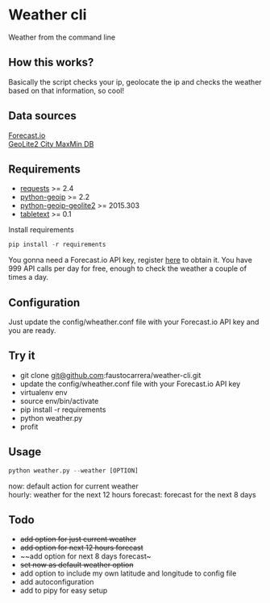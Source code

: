 # Weather cli
Weather from the command line

## How this works?
Basically the script checks your ip, geolocate the ip and checks the weather based on that information, so cool!

## Data sources

[Forecast.io](https://developer.forecast.io/)  
[GeoLite2 City MaxMin DB](http://geolite.maxmind.com/download/geoip/database/GeoLite2-City.mmdb.gz)


## Requirements

* [requests](http://docs.python-requests.org/en/latest/) >= 2.4
* [python-geoip](https://pythonhosted.org/python-geoip/) >= 2.2
* [python-geoip-geolite2](https://pypi.python.org/pypi/python-geoip-geolite2) >= 2015.303
* [tabletext](https://github.com/Thibauth/tabletext) >= 0.1

Install requirements  

```python
pip install -r requirements
```

You gonna need a Forecast.io API key, register [here](https://developer.forecast.io/) to obtain it. You have 999 API calls per day for free, enough to check the weather a couple of times a day.

## Configuration

Just update the config/wheather.conf file with your Forecast.io API key and you are ready.

## Try it

* git clone git@github.com:faustocarrera/weather-cli.git
* update the config/wheather.conf file with your Forecast.io API key
* virtualenv env
* source env/bin/activate
* pip install -r requirements
* python weather.py
* profit

## Usage

```python
python weather.py --weather [OPTION]
```

now: default action for current weather  
hourly: weather for the next 12 hours
forecast: forecast for the next 8 days 

## Todo

* ~~add option for just current weather~~
* ~~add option for next 12 hours forecast~~
* ~~add option for next 8 days forecast~
* ~~set now as default weather option~~
* add option to include my own latitude and longitude to config file
* add autoconfiguration
* add to pipy for easy setup